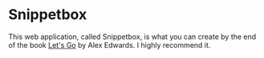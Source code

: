 # Snippetbox

This web application, called Snippetbox, is what you can create by the end of the
book [Let's Go](https://lets-go.alexedwards.net/) by Alex Edwards. I highly recommend it.
